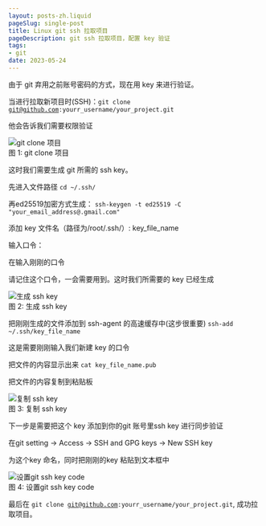 ```yaml
---
layout: posts-zh.liquid
pageSlug: single-post
title: Linux git ssh 拉取项目
pageDescription: git ssh 拉取项目，配置 key 验证
tags: 
- git
date: 2023-05-24
---
```

<!-- https://jessieji.com/2019/pure-css-masonry 
https://masonry.desandro.com/-->

由于 git 弃用之前账号密码的方式，现在用 key 来进行验证。

当进行拉取新项目时(SSH)：<code>git clone git@github.com:yourr_username/your_project.git</code>

他会告诉我们需要权限验证
<div class="divimg-wrapper">
  <div class="img">
    <img src="/assets/img/2023/05/git-ssh-1.jpg" alt="git clone 项目">
  </div>
  <div class="img-desc">图 1: git clone 项目</div>
</div>

这时我们需要生成 git 所需的 ssh key。

先进入文件路径 <code>cd ~/.ssh/</code>

再ed25519加密方式生成： <code>ssh-keygen -t ed25519 -C "your_email_address@.gmail.com"</code>

添加 key 文件名（路径为/root/.ssh/）: key_file_name

输入口令：

在输入刚刚的口令

请记住这个口令，一会需要用到。这时我们所需要的 key 已经生成
<div class="divimg-wrapper">
  <div class="img">
    <img src="/assets/img/2023/05/git-ssh-2.jpg" alt="生成 ssh key">
  </div>
  <div class="img-desc">图 2: 生成 ssh key</div>
</div>

把刚刚生成的文件添加到 ssh-agent 的高速缓存中(这步很重要) <code>ssh-add ~/.ssh/key_file_name</code>

这是需要刚刚输入我们新建 key 的口令

把文件的内容显示出来 <code>cat key_file_name.pub</code>

把文件的内容复制到粘贴板
<div class="divimg-wrapper">
  <div class="img">
    <img src="/assets/img/2023/05/git-ssh-3.jpg" alt="复制 ssh key">
  </div>
  <div class="img-desc">图 3: 复制 ssh key</div>
</div>

下一步是需要把这个 key 添加到你的git 账号里ssh key 进行同步验证

在git setting -> Access -> SSH and GPG keys -> New SSH key

为这个key 命名，同时把刚刚的key 粘贴到文本框中
<div class="divimg-wrapper">
  <div class="img">
    <img src="/assets/img/2023/05/git-ssh-4.jpg" alt="设置git ssh key code">
  </div>
  <div class="img-desc">图 4: 设置git ssh key code</div>
</div>

最后在 <code>git clone git@github.com:yourr_username/your_project.git</code>, 成功拉取项目。
